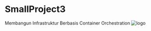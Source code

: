 # SmallProject3
Membangun Infrastruktur Berbasis Container Orchestration
![logo](https://github.com/faisal1210/SmallProject3-Cilsy/raw/main/topology.png)
